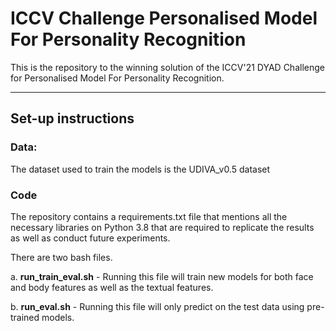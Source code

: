 # ICCV Challenge Personalised Model For Personality Recognition
This is the repository to the winning solution of the ICCV'21 DYAD Challenge for Personalised Model For Personality Recognition. 


---
## Set-up instructions

### Data: 
The dataset used to train the models is the UDIVA_v0.5 dataset

### Code
The repository contains a requirements.txt file that mentions all the necessary libraries on Python 3.8 that are required to replicate the results as well as conduct future experiments. 

There are two bash files. 

a. **run_train_eval.sh** - Running this file will train new models for both face and body features as well as the textual features.

b. **run_eval.sh** - Running this file will only predict on the test data using pre-trained models. 
